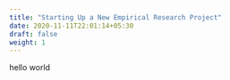 ```yaml
---
title: "Starting Up a New Empirical Research Project"
date: 2020-11-11T22:01:14+05:30
draft: false
weight: 1
---
```


hello world